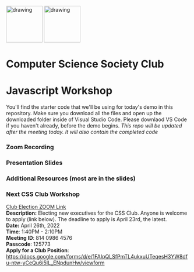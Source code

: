 <img src="https://i.imgur.com/JybZuXd.png" alt="drawing" width="100"/> <img src="https://i.imgur.com/Bzkqs5I.png" alt="drawing" width="100"/>


# Computer Science Society Club
<!-- <a href="https://ibb.co/Rpm6Cr3"><img src="https://i.ibb.co/8Dpxjvr/CSS-Tech-Interview-Prep.png" alt="CSS-Tech-Interview-Prep" border="0" style="width: 200px; height: 250px"></a><br /><a target='_blank' href='https://imgbb.com/'></a><br /> -->

# Javascript Workshop
<p>You'll find the starter code that we'll be using for today's demo in this repository. Make sure you download all the files and open up the downloaded folder inside of Visual Studio Code. Please downlaod VS Code if you haven't already, before the demo begins.
<i> This repo will be updated after the meeting today. It will also contain the completed code </i>

### Zoom Recording
<!-- [Dropbox](https://www.dropbox.com/s/a5yjutyb7pf8lf6/CSS_Tech_Prep.mp4?dl=0) -->

### Presentation Slides
<!-- [Technical Interview Prep](https://docs.google.com/presentation/d/1j5UsQTd63BJpnBejDXwZln_pUWCV04ewPMKWkdUIAdo/edit?usp=sharing) -->

### Additional Resources (most are in the slides)
<!-- - [LeetCode](https://leetcode.com/) -->
<!-- - [Best Youtuber to Understand Data Structures using Python](https://www.youtube.com/c/NeetCode) -->

### Next CSS Club Workshop
[Club Election ZOOM Link](https://jjay-cuny.zoom.us/meeting/register/tZUpd-CgqD8vHdIYOd56RnjbfUyYoJ54qLUq) <br>
<b>Description:</b> Electing new executives for the CSS Club. Anyone is welcome to apply (link below). The deadline to apply is April 23rd, the latest. <br>
<b>Date:</b> April 26th, 2022 <br>
<b>Time</b>: 1:40PM - 2:10PM <br>
<b>Meeting ID</b>: 814 0986 4576 <br>
<b>Passcode</b>: 125773 <br>
<b>Apply for a Club Position</b>: https://docs.google.com/forms/d/e/1FAIpQLSfPmTL4ukxuUTeqesH3YW8dfu-ntw-yCeQu6i5IL_ENpdunHw/viewform
